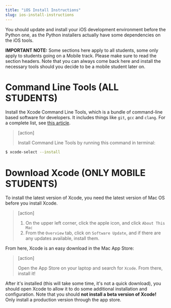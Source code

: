 ```yaml
---
title: "iOS Install Instructions"
slug: ios-install-instructions
---
```


You should update and install your iOS development environment before the Python one, as the Python installers actually have some dependencies on the iOS tools.

**IMPORTANT NOTE:** Some sections here apply to all students, some only apply to students going on a Mobile track. Please make sure to read the section headers. Note that you can always come back here and install the necessary tools should you decide to be a mobile student later on.

# Command Line Tools (ALL STUDENTS)

Install the Xcode Command Line Tools, which is a bundle of command-line based software for developers. It includes things like `git`, `gcc` and `clang`. For a complete list, see [this article](http://osxdaily.com/2014/02/12/install-command-line-tools-mac-os-x/).

> [action]
>
> Install Command Line Tools by running this command in terminal:
>
```bash
$ xcode-select --install
```

# Download Xcode (ONLY MOBILE STUDENTS)

To install the latest version of Xcode, you need the latest version of Mac OS before you install Xcode.

> [action]
>
> 1. On the upper left corner, click the apple icon, and click `About This Mac`
> 1. From the `Overview` tab, click on `Software Update`, and if there are any updates available, install them.

From here, Xcode is an easy download in the Mac App Store:

> [action]
>
> Open the App Store on your laptop and search for `Xcode`. From there, install it!

After it's installed (this will take some time, it's not a quick download), you should open Xcode to allow it to do some additional installation and configuration. Note that you should **not install a beta version of Xcode!** Only install a production version through the app store.
